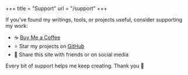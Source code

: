 +++
title = "Support"
url = "/support"
+++

If you've found my writings, tools, or projects useful, consider supporting my work:

- ☕ [Buy Me a Coffee](https://buymeacoffee.com/odhy)
- ⭐ Star my projects on [GitHub](https://github.com/odhyp)
- 🧡 Share this site with friends or on social media

Every bit of support helps me keep creating. Thank you 🙏
